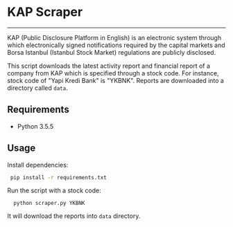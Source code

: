 # KAP Scraper
--- 
KAP (Public Disclosure Platform in English) is an electronic system through which electronically signed notifications required by the capital markets and Borsa Istanbul (Istanbul Stock Market) regulations are publicly disclosed.

This script downloads the latest activity report and financial report of a company from KAP which is specified through a stock code. For instance, stock code of "Yapi Kredi Bank" is "YKBNK". Reports are downloaded into a directory called `data`.

## Requirements 
- Python 3.5.5

## Usage 
Install dependencies:
```bash 
 pip install -r requirements.txt
```

Run the script with a stock code:
```
  python scraper.py YKBNK 
```

It will download the reports into `data` directory.
